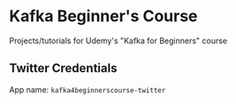 # Kafka Beginner's Course
Projects/tutorials for Udemy's "Kafka for Beginners" course

## Twitter Credentials
App name: `kafka4beginnerscourse-twitter`
